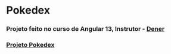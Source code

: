 # Pokedex


### Projeto feito no curso de Angular 13, Instrutor - <a href="https://www.linkedin.com/in/dener-s%C3%A3o-pedro-troquatte-ababa079/">Dener</a>


### <a href="https://cleberfontinele.github.io/pokedex/">Projeto Pokedex</a> 
